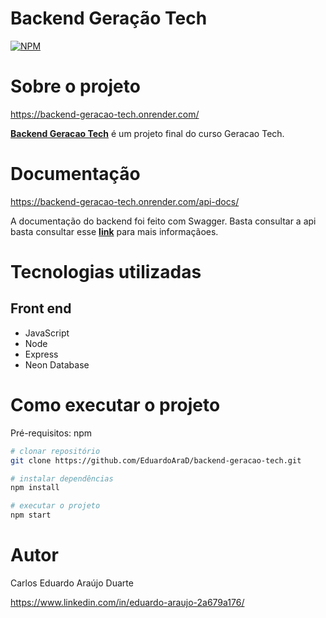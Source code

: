 # Backend Geração Tech
[![NPM](https://img.shields.io/npm/l/node)](https://github.com/EduardoAraD/portifolio/blob/main/LICENSE)

# Sobre o projeto

https://backend-geracao-tech.onrender.com/

**[Backend Geracao Tech](https://backend-geracao-tech.onrender.com/)** é um projeto final do curso Geracao Tech.

# Documentação

https://backend-geracao-tech.onrender.com/api-docs/

A documentação do backend foi feito com Swagger. Basta consultar a api basta consultar esse **[link](https://backend-geracao-tech.onrender.com/api-docs/)** para mais informaçãoes.

# Tecnologias utilizadas
## Front end
- JavaScript
- Node
- Express
- Neon Database

# Como executar o projeto
Pré-requisitos: npm

```bash
# clonar repositório
git clone https://github.com/EduardoAraD/backend-geracao-tech.git

# instalar dependências
npm install

# executar o projeto
npm start
```

# Autor

Carlos Eduardo Araújo Duarte

https://www.linkedin.com/in/eduardo-araujo-2a679a176/


